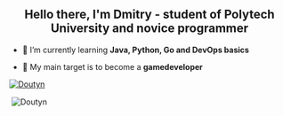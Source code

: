 <h2 align="center">Hello there, I'm Dmitry - student of Polytech University and novice programmer</h2> </p>

- 🌱 I’m currently learning **Java, Python, Go and DevOps basics** </p>
 
- 🎯 My main target is to become a **gamedeveloper** </p>

<p align="left"> <a href="https://github.com/ryo-ma/github-profile-trophy"><img src="https://github-profile-trophy.vercel.app/?username=Doutyn" alt="Doutyn" /></a> </p>
<p>&nbsp;<img align="center" src="https://github-readme-stats.vercel.app/api?username=Doutyn&show_icons=true&locale=en" alt="Doutyn" /></p>
